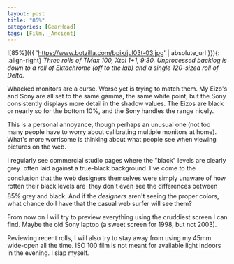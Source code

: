 ```yaml
---
layout: post
title: "85%"
categories: [GearHead]
tags: [Film, _Ancient]
---
```



![85%]({{ 'https://www.botzilla.com/bpix/jul03t-03.jpg' | absolute_url }}){: .align-right}
<i>Three rolls of TMax 100, Xtol 1+1, 9:30. Unprocessed backlog is down to a roll of Ektachrome (off to the lab) and a single 120-sized roll of Delta.</i>

Whacked monitors are a curse. Worse yet is trying to match them. My Eizo's and Sony are all set to the same gamma, the same white point, but the Sony consistently displays more detail in the shadow values. The Eizos are black or nearly so for the bottom 10%, and the Sony handles the range nicely.

<!--more-->

This is a personal annoyance, though perhaps an unusual one (not too many people have to worry about calibrating multiple monitors at home). What's more worrisome is thinking about what people see when viewing pictures on the web.

I regularly see commercial studio pages where the "black" levels are clearly grey &#151; often laid against a true-black background. I've come to the conclusion that the web designers themselves were simply unaware of how rotten their black levels are &#151; they don't even see the differences between 85% grey and black. And if the <i>designers</i> aren't seeing the proper colors, what chance do I have that the casual web surfer will see them?

From now on I will try to preview everything using the cruddiest screen I can find. Maybe the old Sony laptop (a sweet screen for 1998, but not 2003).

Reviewing recent rolls, I will also try to stay away from using my 45mm wide-open all the time. ISO 100 film is not meant for available light indoors in the evening. I slap myself.
